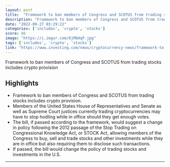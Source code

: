 ```yaml
---
layout: post
title:  "Framework to ban members of Congress and SCOTUS from trading stocks includes crypto provision By Cointelegraph"
description: "Framework to ban members of Congress and SCOTUS from trading stocks includes crypto provision"
date: "2022-09-27 03:29:22"
categories: ['includes', 'crypto', 'stocks']
score: 66
image: "https://i.imgur.com/8jMbHqP.jpg"
tags: ['includes', 'crypto', 'stocks']
link: "https://www.investing.com/news/cryptocurrency-news/framework-to-ban-members-of-congress-and-scotus-from-trading-stocks-includes-crypto-provision-2898451"
---
```


Framework to ban members of Congress and SCOTUS from trading stocks includes crypto provision

## Highlights

- Framework to ban members of Congress and SCOTUS from trading stocks includes crypto provision.
- Members of the United States House of Representatives and Senate as well as Supreme Court justices currently trading cryptocurrencies may have to stop hodling while in office should they get enough votes.
- The bill, if passed according to the framework, would suggest a change in policy following the 2012 passage of the Stop Trading on Congressional Knowledge Act, or STOCK Act, allowing members of the Congress to buy, sell and trade stocks and other investments while they are in office but also requiring them to disclose such transactions.
- If passed, the bill would change the policy of trading stocks and investments in the U.S.

---
